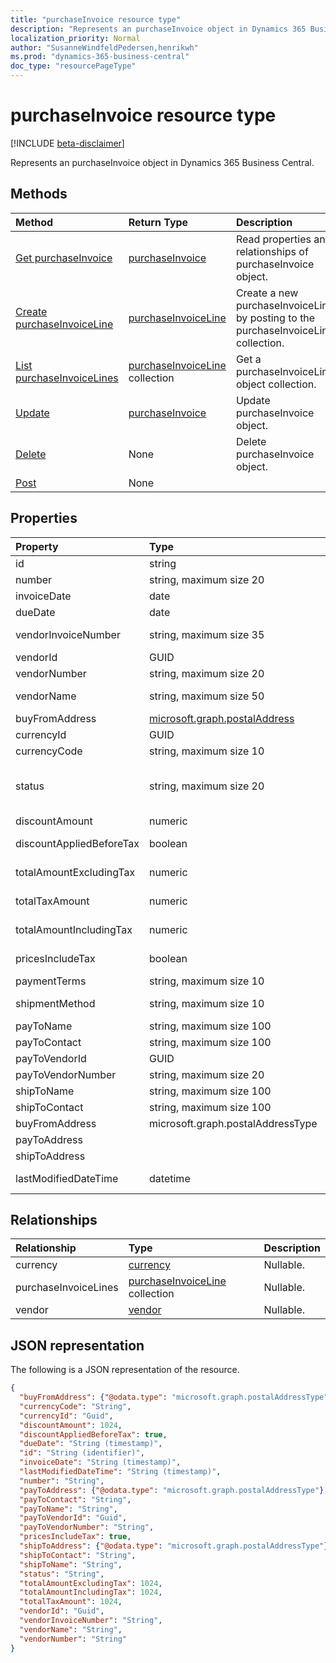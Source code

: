 ```yaml
---
title: "purchaseInvoice resource type"
description: "Represents an purchaseInvoice object in Dynamics 365 Business Central."
localization_priority: Normal
author: "SusanneWindfeldPedersen,henrikwh"
ms.prod: "dynamics-365-business-central"
doc_type: "resourcePageType"
---
```


# purchaseInvoice resource type

[!INCLUDE [beta-disclaimer](../../includes/beta-disclaimer.md)]

Represents an purchaseInvoice object in Dynamics 365 Business Central.

## Methods

| Method       | Return Type | Description |
|:-------------|:------------|:------------|
| [Get purchaseInvoice](../api/dynamics-purchaseinvoice-get.md) | [purchaseInvoice](dynamics-purchaseinvoice.md) | Read properties and relationships of purchaseInvoice object. |
| [Create purchaseInvoiceLine](../api/dynamics-purchaseinvoice-post-purchaseinvoicelines.md) | [purchaseInvoiceLine](dynamics-purchaseinvoiceline.md) | Create a new purchaseInvoiceLine by posting to the purchaseInvoiceLines collection. |
| [List purchaseInvoiceLines](../api/dynamics-purchaseinvoice-list-purchaseinvoicelines.md) | [purchaseInvoiceLine](dynamics-purchaseinvoiceline.md) collection | Get a purchaseInvoiceLine object collection. |
| [Update](../api/dynamics-purchaseinvoice-update.md) | [purchaseInvoice](dynamics-purchaseinvoice.md) | Update purchaseInvoice object. |
| [Delete](../api/dynamics-purchaseinvoice-delete.md) | None | Delete purchaseInvoice object. |
|[Post](../api/dynamics-purchaseinvoice-post.md)|None||

## Properties
| Property              | Type              |Description                                                |
|:----------------------|:----------------------|:----------------------------------------------------------|
|id                     |string                   |The invoice ID. Read-Only.                                 |
|number                 |string, maximum size 20|The invoice number. Read-Only.                             |
|invoiceDate            |date                   |The invoice date                                           |
|dueDate                |date                   |The date the invoice is due.                               |
|vendorInvoiceNumber    |string, maximum size 35|The vendor sales order reference for the invoice           |
|vendorId               |GUID                   |The id of the invoice vendor.                              |
|vendorNumber           |string, maximum size 20|The vendor number for the invoice.                         |
|vendorName             |string, maximum size 50|The full name of the vendor. Read-Only.                    |
|buyFromAddress         |[microsoft.graph.postalAddress](../resources/dynamics_complextypes.md)|The vendor's address.  |
|currencyId           |GUID|The currency Id for the invoice.                         |
|currencyCode           |string, maximum size 10|The currency code for the invoice.                         |
|status                 |string, maximum size 20|The invoice status. Status can be: Draft, In Review, Open, Paid, Canceled, or Corrective. Read-Only.|
|discountAmount         |numeric                |The invoice discount amount                                |
|discountAppliedBeforeTax|boolean               |Specifies whether the discount is applied before tax.      |
|totalAmountExcludingTax|numeric                |The total amount excluding tax. Read-Only.                 |
|totalTaxAmount         |numeric                |The total tax amount for the invoice. Read-Only.           |
|totalAmountIncludingTax|numeric                |The total amount for the invoice, including tax. Read-Only.|
|pricesIncludeTax       |boolean                |Specifies whether the prices include Tax or not. Read-Only.|
|paymentTerms           |string, maximum size 10|The payment terms of the invoice.                          |
|shipmentMethod         |string, maximum size 10|The shipment method of the invoice.                        |
|payToName|string, maximum size 100 |Pay to name of the invoice. |
|payToContact|string, maximum size 100 |Pay to contact|
|payToVendorId|GUID |Pay to vendor id. |
|payToVendorNumber|string, maximum size 20 |Pay to vendor number |
|shipToName|string, maximum size 100|Ship to name. |
|shipToContact|string, maximum size 100|Ship to contact. |
|buyFromAddress|microsoft.graph.postalAddressType |Buy from address. |
|payToAddress| |microsoft.graph.postalAddressType |Pay to address. |
|shipToAddress| |microsoft.graph.postalAddressType |Ship to address. |
|lastModifiedDateTime   |datetime               |The last datetime the purchase invoice was modified. Read-Only.|


## Relationships

| Relationship | Type        | Description |
|:-------------|:------------|:------------|
|currency|[currency](dynamics-currency.md)| Nullable.|
|purchaseInvoiceLines|[purchaseInvoiceLine](dynamics-purchaseinvoiceline.md) collection| Nullable.|
|vendor|[vendor](dynamics-vendor.md)| Nullable.|

## JSON representation

The following is a JSON representation of the resource.

<!-- {
  "blockType": "resource",
  "optionalProperties": [

  ],
  "@odata.type": "microsoft.graph.purchaseInvoice",
  "baseType": "",
  "keyProperty": "id"
}-->

```json
{
  "buyFromAddress": {"@odata.type": "microsoft.graph.postalAddressType"},
  "currencyCode": "String",
  "currencyId": "Guid",
  "discountAmount": 1024,
  "discountAppliedBeforeTax": true,
  "dueDate": "String (timestamp)",
  "id": "String (identifier)",
  "invoiceDate": "String (timestamp)",
  "lastModifiedDateTime": "String (timestamp)",
  "number": "String",
  "payToAddress": {"@odata.type": "microsoft.graph.postalAddressType"},
  "payToContact": "String",
  "payToName": "String",
  "payToVendorId": "Guid",
  "payToVendorNumber": "String",
  "pricesIncludeTax": true,
  "shipToAddress": {"@odata.type": "microsoft.graph.postalAddressType"},
  "shipToContact": "String",
  "shipToName": "String",
  "status": "String",
  "totalAmountExcludingTax": 1024,
  "totalAmountIncludingTax": 1024,
  "totalTaxAmount": 1024,
  "vendorId": "Guid",
  "vendorInvoiceNumber": "String",
  "vendorName": "String",
  "vendorNumber": "String"
}
```

<!-- uuid: 16cd6b66-4b1a-43a1-adaf-3a886856ed98
2019-02-04 14:57:30 UTC -->
<!-- {
  "type": "#page.annotation",
  "description": "purchaseInvoice resource",
  "keywords": "",
  "section": "documentation",
  "tocPath": ""
}-->